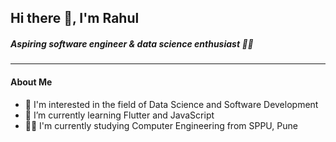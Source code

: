 ## Hi there 👋, I'm Rahul
##### Aspiring software engineer & data science enthusiast 👨‍💻️
<!--
**rahulkrbxr/rahulkrbxr** is a ✨ _special_ ✨ repository because its `README.md` (this file) appears on your GitHub profile.

Here are some ideas to get you started:

- 🔭 I’m currently working on ...
- 🌱 I’m currently learning ...
- 👯 I’m looking to collaborate on ...
- 🤔 I’m looking for help with ...
- 💬 Ask me about ...
- 📫 How to reach me: ...
- 😄 Pronouns: ...
- ⚡ Fun fact: ...
-->

---

#### About Me
  - 👀 I'm interested in the field of Data Science and Software Development
  - 🌱 I’m currently learning Flutter and JavaScript
  - 👨‍🎓 I'm currently studying Computer Engineering from SPPU, Pune

